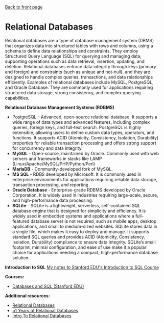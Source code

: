 [Back to front page](../index.md)

# Relational Databases

Relational databases are a type of database management system (DBMS) that organizes data into structured tables with rows and columns, using a schema to define data relationships and constraints. They employ Structured Query Language (SQL) for querying and managing data, supporting operations such as data retrieval, insertion, updating, and deletion. Relational databases enforce data integrity through keys (primary and foreign) and constraints (such as unique and not-null), and they are designed to handle complex queries, transactions, and data relationships efficiently. Examples of relational databases include MySQL, PostgreSQL, and Oracle Database. They are commonly used for applications requiring structured data storage, strong consistency, and complex querying capabilities.

**Relational Database Management Systems (RDBMS)**

- [PostgreSQL](./4.1%20-%20PostgreSQL/index.md) - Advanced, open-source relational database. It supports a wide range of data types and advanced features, including complex queries, foreign keys, and full-text search. PostgreSQL is highly extensible, allowing users to define custom data types, operators, and functions. It supports ACID (Atomicity, Consistency, Isolation, Durability) properties for reliable transaction processing and offers strong support for concurrency and data integrity.
- **MySQL** - Open-source, maintained by Oracle. Commonly used with web servers and frameworks in stacks like LAMP (Linux/Apache/MySQL/PHP/Python/Perl)
- **MariaDB** - Community-developed fork of MySQL.
- **MS SQL** - RDBS developed by Microsoft. It is commonly used in enterprise environments for applications requiring reliable data storage, transaction processing, and reporting.
- **Oracle Database** - Enterprise-grade RDBMS developed by Oracle Corporation. It is widely used in industries requiring large-scale, secure, and high-performance data processing.
- **SQLite** - SQLite is a lightweight, serverless, self-contained SQL database engine that is designed for simplicity and efficiency. It is widely used in embedded systems and applications where a full-featured database server is not required, such as mobile apps, desktop applications, and small to medium-sized websites. SQLite stores data in a single file, which makes it easy to deploy and manage. It supports standard SQL queries and provides ACID (Atomicity, Consistency, Isolation, Durability) compliance to ensure data integrity. SQLite’s small footprint, minimal configuration, and ease of use make it a popular choice for applications needing a compact, high-performance database solution.

**Introduction to SQL**
[My notes to Stanford EDU's Introduction to SQL Course](../../Courses/1%20-%20Introduction%20to%20SQL%20-%20Stanford%20EdX/index.md)

**Courses:**

- [Databases and SQL (Stanford EDU)](https://www.edx.org/course/databases-5-sql)

**Additional resources:**

- [Relational Databases](https://www.ibm.com/cloud/learn/relational-databases)
- [51 Years of Relational Databases](https://learnsql.com/blog/codd-article-databases/)
- [Intro To Relational Databases](https://www.udacity.com/course/intro-to-relational-databases--ud197)
